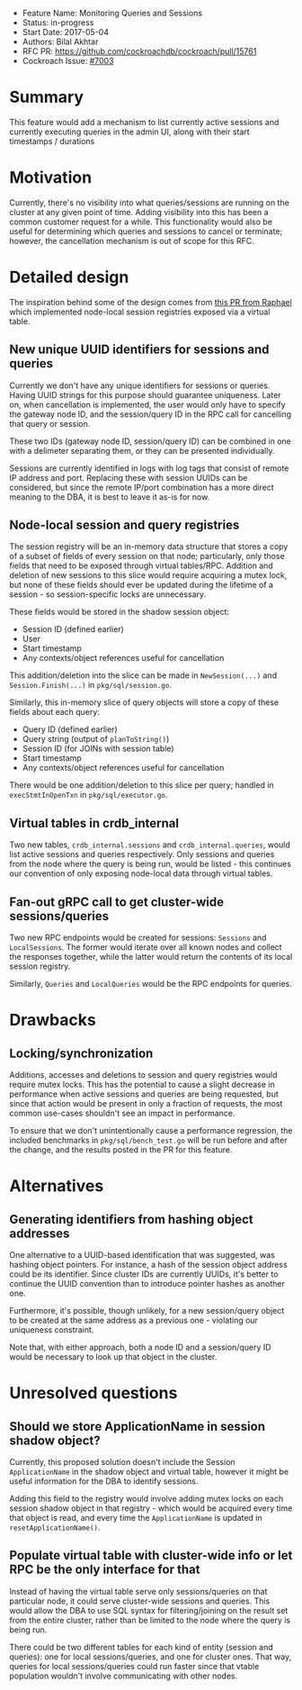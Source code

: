 - Feature Name: Monitoring Queries and Sessions
- Status: in-progress
- Start Date: 2017-05-04
- Authors: Bilal Akhtar
- RFC PR: https://github.com/cockroachdb/cockroach/pull/15761
- Cockroach Issue: [#7003](https://github.com/cockroachdb/cockroach/issues/7003)

# Summary

This feature would add a mechanism to list currently active sessions and currently executing queries
in the admin UI, along with their start timestamps  / durations

# Motivation

Currently, there's no visibility into what queries/sessions are running on the cluster at any
given point of time. Adding visibility into this has been a common customer request for
a while. This functionality would also be useful for determining which queries and sessions
to cancel or terminate; however, the cancellation mechanism is out of scope for this RFC.

# Detailed design

The inspiration behind some of the design comes from
[this PR from Raphael](https://github.com/cockroachdb/cockroach/pull/10317) which implemented
node-local session registries exposed via a virtual table.

## New unique UUID identifiers for sessions and queries

Currently we don't have any unique identifiers for sessions or queries. Having UUID strings
for this purpose should guarantee uniqueness. Later on, when cancellation is implemented,
the user would only have to specify the gateway node ID, and the session/query ID in the RPC call
for cancelling that query or session.

These two IDs (gateway node ID, session/query ID) can be combined in one with a delimeter
separating them, or they can be presented individually.

Sessions are currently identified in logs with log tags that consist of remote IP address
and port. Replacing these with session UUIDs can be considered, but since the remote IP/port
combination has a more direct meaning to the DBA, it is best to leave it as-is for now.

## Node-local session and query registries

The session registry will be an in-memory data structure that stores a copy of a subset
of fields of every session on that node; particularly, only those fields that
need to be exposed through virtual tables/RPC. Addition and deletion of new
sessions to this slice would require acquiring a mutex lock, but none of these
fields should ever be updated during the lifetime of a session - so session-specific
locks are unnecessary.

These fields would be stored in the shadow session object:
- Session ID (defined earlier)
- User
- Start timestamp
- Any contexts/object references useful for cancellation

This addition/deletion into the slice can be made in `NewSession(...)` and `Session.Finish(...)`
in `pkg/sql/session.go`.

Similarly, this in-memory slice of query objects will store a copy of these
fields about each query:

- Query ID (defined earlier)
- Query string (output of `planToString()`)
- Session ID (for JOINs with session table)
- Start timestamp
- Any contexts/object references useful for cancellation 

There would be one addition/deletion to this slice per query; handled in `execStmtInOpenTxn` in
`pkg/sql/executor.go`. 

## Virtual tables in crdb_internal

Two new tables, `crdb_internal.sessions` and `crdb_internal.queries`, would list active
sessions and queries respectively. Only sessions and queries from the node where the query
is being run, would be listed - this continues our convention of only exposing node-local
data through virtual tables.

## Fan-out gRPC call to get cluster-wide sessions/queries

Two new RPC endpoints would be created for sessions: `Sessions` and `LocalSessions`.
The former would iterate over all known nodes and collect the responses together,
while the latter would return the contents of its local session registry.

Similarly, `Queries` and `LocalQueries` would be the RPC endpoints for queries.

# Drawbacks

## Locking/synchronization

Additions, accesses and deletions to session and query registries would require mutex locks.
This has the potential to cause a slight decrease in performance when active sessions and queries
are being requested, but since that action would be present in only a fraction of requests,
the most common use-cases shouldn't see an impact in performance.

To ensure that we don't unintentionally cause a performance regression, the included benchmarks
in `pkg/sql/bench_test.go` will be run before and after the change, and the results posted in the PR
for this feature.

# Alternatives

## Generating identifiers from hashing object addresses

One alternative to a UUID-based identification that was suggested, was hashing object pointers.
For instance, a hash of the session object address could be its identifier. Since cluster IDs
are currently UUIDs, it's better to continue the UUID convention than to introduce pointer
hashes as another one.

Furthermore, it's possible, though unlikely, for a new session/query object to be created at the same
address as a previous one - violating our uniqueness constraint.

Note that, with either approach, both a node ID and a session/query ID would be necessary to
look up that object in the cluster.

# Unresolved questions

## Should we store ApplicationName in session shadow object?

Currently, this proposed solution doesn't include the Session `ApplicationName`  in the
shadow object and virtual table, however it might be useful information for the DBA to identify
sessions.

Adding this field to the registry would involve adding mutex locks on each session shadow object in
that registry - which would be acquired every time that object is read, and every time the
`ApplicationName` is updated in `resetApplicationName()`.

## Populate virtual table with cluster-wide info or let RPC be the only interface for that

Instead of having the virtual table serve only sessions/queries
on that particular node, it could serve cluster-wide sessions and queries.
This would allow the DBA to use SQL syntax for filtering/joining on the result
set from the entire cluster, rather than be limited to the node where the query is being run.

There could be two different tables for each kind of entity (session and queries):
one for local sessions/queries, and one for cluster ones. That way, queries for local
sessions/queries could run faster since that vtable population wouldn't involve
communicating with other nodes.
